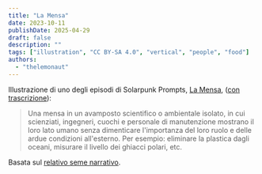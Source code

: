 ```yaml
---
title: "La Mensa"
date: 2023-10-11
publishDate: 2025-04-29
draft: false
description: ""
tags: ["illustration", "CC BY-SA 4.0", "vertical", "people", "food"]
authors:
  - "thelemonaut"
---
```


Illustrazione di uno degli episodi di Solarpunk Prompts, [La Mensa](https://podcast.tomasino.org/@SolarpunkPrompts/episodes/the-canteen), ([con trascrizione](https://wiki.tomasino.org/writing/Solarpunk-Prompts---The-Canteen)):

> Una mensa in un avamposto scientifico o ambientale isolato, in cui scienziati, ingegneri, cuochi e personale di manutenzione mostrano il loro lato umano senza dimenticare l'importanza del loro ruolo e delle ardue condizioni all'esterno. Per esempio: eliminare la plastica dagli oceani, misurare il livello dei ghiacci polari, etc.

Basata sul [relativo seme narrativo](/it/seeds/the-canteen).
